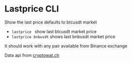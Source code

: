 # Lastprice CLI

Show the last price defaults to btcusdt market

- `lastprice ` show last btcusdt market price
- `lastprice bnbusdt` shows last bnbusdt market price

It should work with any pair available from Binance exchange

Data api from [cryptowat.ch](https://docs.cryptowat.ch/rest-api/)

